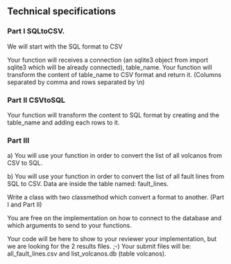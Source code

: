 
## Technical specifications


### Part I SQLtoCSV.
We will start with the SQL format to CSV

Your function will receives a connection (an sqlite3 object from import sqlite3 which will be already connected), table_name.
Your function will transform the content of table_name to CSV format and return it. (Columns separated by comma and rows separated by \n)

### Part II CSVtoSQL
Your function will transform the content to SQL format by creating and the table_name and adding each rows to it.

### Part III
a) You will use your function in order to convert the list of all volcanos from CSV to SQL.

b) You will use your function in order to convert the list of all fault lines from SQL to CSV.
Data are inside the table named: fault_lines.

Write a class with two classmethod which convert a format to another. (Part I and Part II)

You are free on the implementation on how to connect to the database and which arguments to send to your functions.

Your code will be here to show to your reviewer your implementation, but we are looking for the 2 results files. ;-)
Your submit files will be: all_fault_lines.csv and list_volcanos.db (table volcanos).
